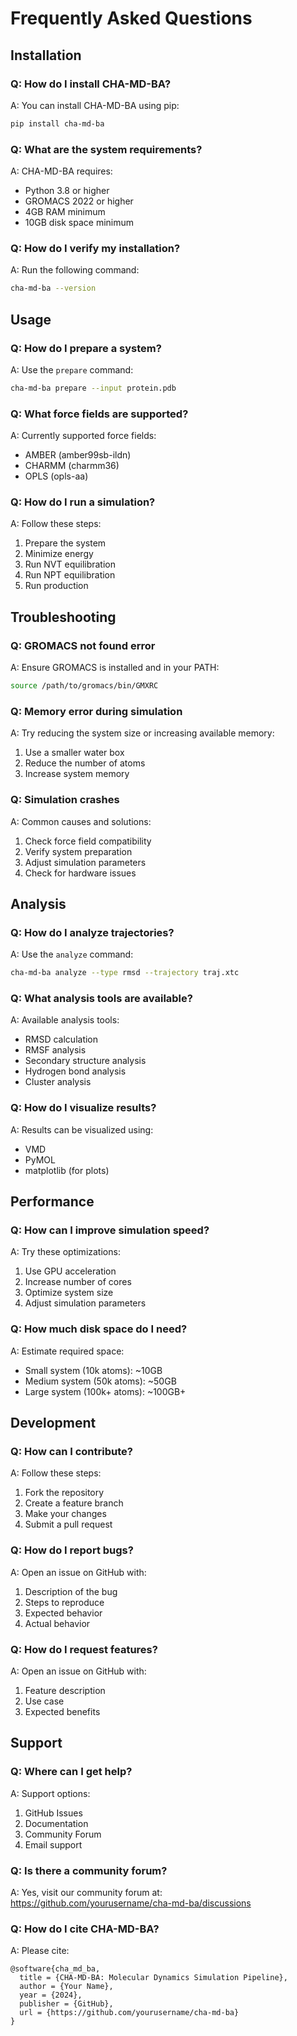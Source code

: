 # Frequently Asked Questions

## Installation

### Q: How do I install CHA-MD-BA?
A: You can install CHA-MD-BA using pip:
```bash
pip install cha-md-ba
```

### Q: What are the system requirements?
A: CHA-MD-BA requires:
- Python 3.8 or higher
- GROMACS 2022 or higher
- 4GB RAM minimum
- 10GB disk space minimum

### Q: How do I verify my installation?
A: Run the following command:
```bash
cha-md-ba --version
```

## Usage

### Q: How do I prepare a system?
A: Use the `prepare` command:
```bash
cha-md-ba prepare --input protein.pdb
```

### Q: What force fields are supported?
A: Currently supported force fields:
- AMBER (amber99sb-ildn)
- CHARMM (charmm36)
- OPLS (opls-aa)

### Q: How do I run a simulation?
A: Follow these steps:
1. Prepare the system
2. Minimize energy
3. Run NVT equilibration
4. Run NPT equilibration
5. Run production

## Troubleshooting

### Q: GROMACS not found error
A: Ensure GROMACS is installed and in your PATH:
```bash
source /path/to/gromacs/bin/GMXRC
```

### Q: Memory error during simulation
A: Try reducing the system size or increasing available memory:
1. Use a smaller water box
2. Reduce the number of atoms
3. Increase system memory

### Q: Simulation crashes
A: Common causes and solutions:
1. Check force field compatibility
2. Verify system preparation
3. Adjust simulation parameters
4. Check for hardware issues

## Analysis

### Q: How do I analyze trajectories?
A: Use the `analyze` command:
```bash
cha-md-ba analyze --type rmsd --trajectory traj.xtc
```

### Q: What analysis tools are available?
A: Available analysis tools:
- RMSD calculation
- RMSF analysis
- Secondary structure analysis
- Hydrogen bond analysis
- Cluster analysis

### Q: How do I visualize results?
A: Results can be visualized using:
- VMD
- PyMOL
- matplotlib (for plots)

## Performance

### Q: How can I improve simulation speed?
A: Try these optimizations:
1. Use GPU acceleration
2. Increase number of cores
3. Optimize system size
4. Adjust simulation parameters

### Q: How much disk space do I need?
A: Estimate required space:
- Small system (10k atoms): ~10GB
- Medium system (50k atoms): ~50GB
- Large system (100k+ atoms): ~100GB+

## Development

### Q: How can I contribute?
A: Follow these steps:
1. Fork the repository
2. Create a feature branch
3. Make your changes
4. Submit a pull request

### Q: How do I report bugs?
A: Open an issue on GitHub with:
1. Description of the bug
2. Steps to reproduce
3. Expected behavior
4. Actual behavior

### Q: How do I request features?
A: Open an issue on GitHub with:
1. Feature description
2. Use case
3. Expected benefits

## Support

### Q: Where can I get help?
A: Support options:
1. GitHub Issues
2. Documentation
3. Community Forum
4. Email support

### Q: Is there a community forum?
A: Yes, visit our community forum at:
https://github.com/yourusername/cha-md-ba/discussions

### Q: How do I cite CHA-MD-BA?
A: Please cite:
```
@software{cha_md_ba,
  title = {CHA-MD-BA: Molecular Dynamics Simulation Pipeline},
  author = {Your Name},
  year = {2024},
  publisher = {GitHub},
  url = {https://github.com/yourusername/cha-md-ba}
}
``` 